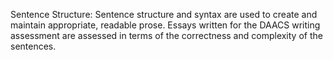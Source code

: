 Sentence Structure: Sentence structure and syntax are used to create and maintain appropriate, readable prose. Essays written for the DAACS writing assessment are assessed in terms of the correctness and complexity of the sentences.

